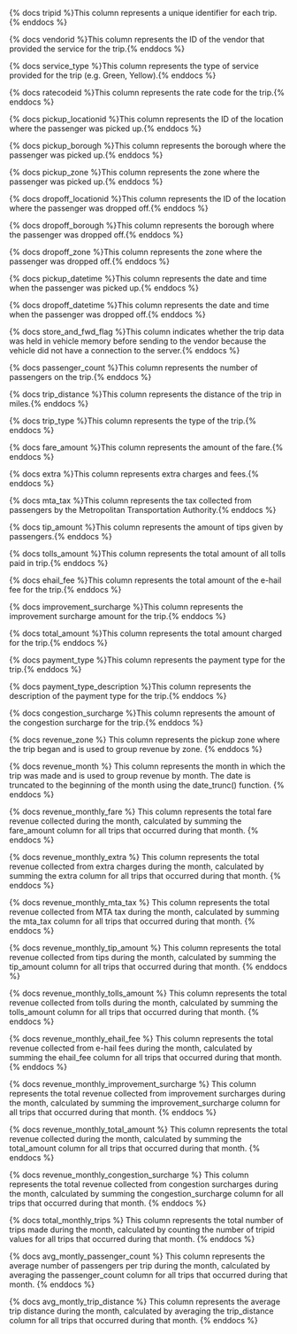 {% docs tripid %}This column represents a unique identifier for each trip.{% enddocs %}

{% docs vendorid %}This column represents the ID of the vendor that provided the service for the trip.{% enddocs %}

{% docs service_type %}This column represents the type of service provided for the trip (e.g. Green, Yellow).{% enddocs %}

{% docs ratecodeid %}This column represents the rate code for the trip.{% enddocs %}

{% docs pickup_locationid %}This column represents the ID of the location where the passenger was picked up.{% enddocs %}

{% docs pickup_borough %}This column represents the borough where the passenger was picked up.{% enddocs %}

{% docs pickup_zone %}This column represents the zone where the passenger was picked up.{% enddocs %}

{% docs dropoff_locationid %}This column represents the ID of the location where the passenger was dropped off.{% enddocs %}

{% docs dropoff_borough %}This column represents the borough where the passenger was dropped off.{% enddocs %}

{% docs dropoff_zone %}This column represents the zone where the passenger was dropped off.{% enddocs %}

{% docs pickup_datetime %}This column represents the date and time when the passenger was picked up.{% enddocs %}

{% docs dropoff_datetime %}This column represents the date and time when the passenger was dropped off.{% enddocs %}

{% docs store_and_fwd_flag %}This column indicates whether the trip data was held in vehicle memory before sending to the vendor because the vehicle did not have a connection to the server.{% enddocs %}

{% docs passenger_count %}This column represents the number of passengers on the trip.{% enddocs %}

{% docs trip_distance %}This column represents the distance of the trip in miles.{% enddocs %}

{% docs trip_type %}This column represents the type of the trip.{% enddocs %}

{% docs fare_amount %}This column represents the amount of the fare.{% enddocs %}

{% docs extra %}This column represents extra charges and fees.{% enddocs %}

{% docs mta_tax %}This column represents the tax collected from passengers by the Metropolitan Transportation Authority.{% enddocs %}

{% docs tip_amount %}This column represents the amount of tips given by passengers.{% enddocs %}

{% docs tolls_amount %}This column represents the total amount of all tolls paid in trip.{% enddocs %}

{% docs ehail_fee %}This column represents the total amount of the e-hail fee for the trip.{% enddocs %}

{% docs improvement_surcharge %}This column represents the improvement surcharge amount for the trip.{% enddocs %}

{% docs total_amount %}This column represents the total amount charged for the trip.{% enddocs %}

{% docs payment_type %}This column represents the payment type for the trip.{% enddocs %}

{% docs payment_type_description %}This column represents the description of the payment type for the trip.{% enddocs %}

{% docs congestion_surcharge %}This column represents the amount of the congestion surcharge for the trip.{% enddocs %}

{% docs revenue_zone %}
This column represents the pickup zone where the trip began and is used to group revenue by zone.
{% enddocs %}

{% docs revenue_month %}
This column represents the month in which the trip was made and is used to group revenue by month. The date is truncated to the beginning of the month using the date_trunc() function.
{% enddocs %}

{% docs revenue_monthly_fare %}
This column represents the total fare revenue collected during the month, calculated by summing the fare_amount column for all trips that occurred during that month.
{% enddocs %}

{% docs revenue_monthly_extra %}
This column represents the total revenue collected from extra charges during the month, calculated by summing the extra column for all trips that occurred during that month.
{% enddocs %}

{% docs revenue_monthly_mta_tax %}
This column represents the total revenue collected from MTA tax during the month, calculated by summing the mta_tax column for all trips that occurred during that month.
{% enddocs %}

{% docs revenue_monthly_tip_amount %}
This column represents the total revenue collected from tips during the month, calculated by summing the tip_amount column for all trips that occurred during that month.
{% enddocs %}

{% docs revenue_monthly_tolls_amount %}
This column represents the total revenue collected from tolls during the month, calculated by summing the tolls_amount column for all trips that occurred during that month.
{% enddocs %}

{% docs revenue_monthly_ehail_fee %}
This column represents the total revenue collected from e-hail fees during the month, calculated by summing the ehail_fee column for all trips that occurred during that month.
{% enddocs %}

{% docs revenue_monthly_improvement_surcharge %}
This column represents the total revenue collected from improvement surcharges during the month, calculated by summing the improvement_surcharge column for all trips that occurred during that month.
{% enddocs %}

{% docs revenue_monthly_total_amount %}
This column represents the total revenue collected during the month, calculated by summing the total_amount column for all trips that occurred during that month.
{% enddocs %}

{% docs revenue_monthly_congestion_surcharge %}
This column represents the total revenue collected from congestion surcharges during the month, calculated by summing the congestion_surcharge column for all trips that occurred during that month.
{% enddocs %}

{% docs total_monthly_trips %}
This column represents the total number of trips made during the month, calculated by counting the number of tripid values for all trips that occurred during that month.
{% enddocs %}

{% docs avg_montly_passenger_count %}
This column represents the average number of passengers per trip during the month, calculated by averaging the passenger_count column for all trips that occurred during that month.
{% enddocs %}

{% docs avg_montly_trip_distance %}
This column represents the average trip distance during the month, calculated by averaging the trip_distance column for all trips that occurred during that month.
{% enddocs %}
